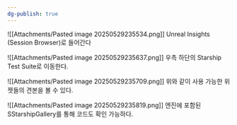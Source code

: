 ```yaml
---
dg-publish: true
---
```


![[Attachments/Pasted image 20250529235534.png]]
Unreal Insights (Session Browser)로 들어간다

![[Attachments/Pasted image 20250529235637.png]]
우측 하단의 Starship Test Suite로  이동한다.

![[Attachments/Pasted image 20250529235709.png]]
위와 같이 사용 가능한 위젯들의 견본을 볼 수 있다.

![[Attachments/Pasted image 20250529235819.png]]
엔진에 포함된 SStarshipGallery를 통해 코드도 확인 가능하다.
